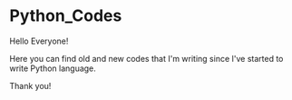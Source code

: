 # Python_Codes

Hello Everyone!

Here you can find old and new codes that I'm writing since I've started to write Python language.

Thank you!
